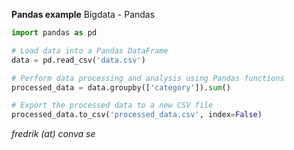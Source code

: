 __Pandas example__ 
Bigdata - Pandas
```python
import pandas as pd

# Load data into a Pandas DataFrame
data = pd.read_csv('data.csv')

# Perform data processing and analysis using Pandas functions
processed_data = data.groupby(['category']).sum()

# Export the processed data to a new CSV file
processed_data.to_csv('processed_data.csv', index=False)
```

_fredrik (at) conva se_